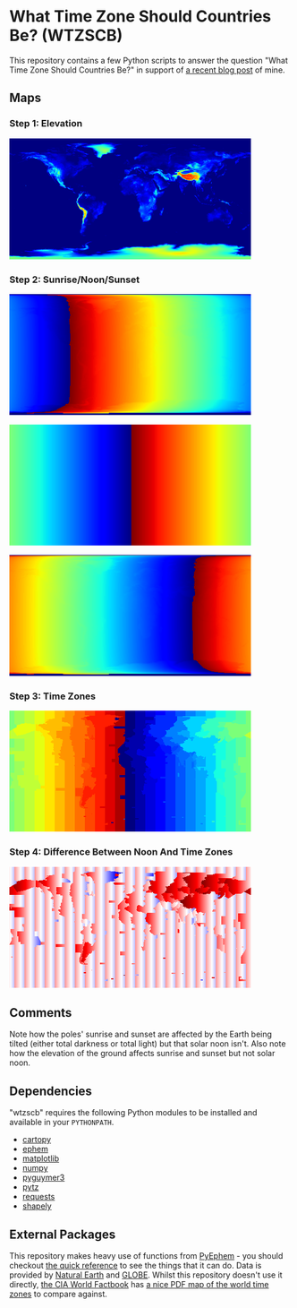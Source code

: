 # What Time Zone Should Countries Be? (WTZSCB)

This repository contains a few Python scripts to answer the question "What Time Zone Should Countries Be?" in support of [a recent blog post](https://thomasguymer.co.uk/blog/2019/2019-07-06/) of mine.

## Maps

### Step 1: Elevation

![Elevation Map](elev.png)

### Step 2: Sunrise/Noon/Sunset

![Sunrise Difference Map](sunriseDiff.png)

![Noon Difference Map](noonDiff.png)

![Sunset Difference Map](sunsetDiff.png)

### Step 3: Time Zones

![Time Zone Map](timeZone.png)

### Step 4: Difference Between Noon And Time Zones

![Time Zone Difference Map](timeZoneDiff.png)

## Comments

Note how the poles' sunrise and sunset are affected by the Earth being tilted (either total darkness or total light) but that solar noon isn't. Also note how the elevation of the ground affects sunrise and sunset but not solar noon.

## Dependencies

"wtzscb" requires the following Python modules to be installed and available in your `PYTHONPATH`.

* [cartopy](https://pypi.org/project/Cartopy)
* [ephem](https://pypi.org/project/ephem/)
* [matplotlib](https://pypi.org/project/matplotlib)
* [numpy](https://pypi.org/project/numpy)
* [pyguymer3](https://github.com/Guymer/PyGuymer3)
* [pytz](https://pypi.org/project/pytz)
* [requests](https://pypi.org/project/requests)
* [shapely](https://pypi.org/project/shapely)

## External Packages

This repository makes heavy use of functions from [PyEphem](https://github.com/brandon-rhodes/pyephem) - you should checkout [the quick reference](https://rhodesmill.org/pyephem/quick.html) to see the things that it can do. Data is provided by [Natural Earth](http://www.naturalearthdata.com/) and [GLOBE](https://www.ngdc.noaa.gov/mgg/topo/globe.html). Whilst this repository doesn't use it directly, [the CIA World Factbook](https://www.cia.gov/library/publications/resources/the-world-factbook/) has [a nice PDF map of the world time zones](https://www.cia.gov/library/publications/the-world-factbook/graphics/ref_maps/physical/pdf/standard_time_zones_of_the_world.pdf) to compare against.
